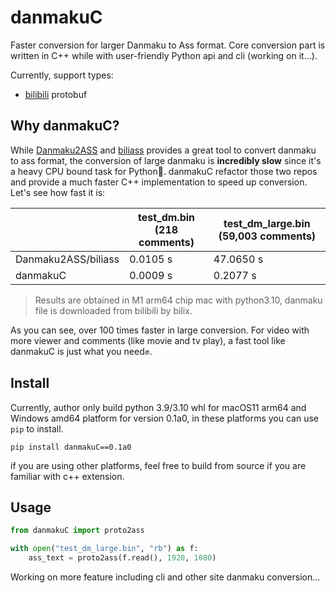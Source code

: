 # danmakuC

Faster conversion for larger Danmaku to Ass format. Core conversion part is written in C++ while with
user-friendly Python api and cli (working on it...).

Currently, support types:

* [bilibili](htts://wwww.bilibili.com) protobuf

## Why danmakuC?

While [Danmaku2ASS](https://github.com/m13253/danmaku2ass) and [biliass](https://github.com/yutto-dev/biliass) provides
a great tool to convert danmaku to ass format, the conversion of large danmaku is **incredibly slow** since it's a heavy
CPU bound task for Python🥲. danmakuC refactor those two repos and provide a much faster C++ implementation to speed up
conversion. Let's see how fast it is:

|                     | test_dm.bin (218 comments) | test_dm_large.bin (59,003 comments) |
|---------------------|----------------------------|-------------------------------------|
| Danmaku2ASS/biliass | 0.0105 s                   | 47.0650 s                           |
| danmakuC            | 0.0009 s                   | 0.2077 s                            |

> Results are obtained in M1 arm64 chip mac with python3.10, danmaku file is downloaded from bilibili by bilix.

As you can see, over 100 times faster in large conversion. For video with more viewer and comments
(like movie and tv play), a fast tool like danmakuC is just what you need✊.

## Install

Currently, author only build python 3.9/3.10 whl for macOS11 arm64 and Windows amd64 platform for version 0.1a0, in
these platforms you can use `pip` to install.

```shell
pip install danmakuC==0.1a0
```

if you are using other platforms, feel free to build from source if you are familiar with c++ extension.

## Usage

```python
from danmakuC import proto2ass

with open("test_dm_large.bin", "rb") as f:
    ass_text = proto2ass(f.read(), 1920, 1080)

```

Working on more feature including cli and other site danmaku conversion...